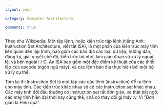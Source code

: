 ```yaml
---
layout: post

category: Computer Architecture.

comments: true
---
```

Theo như Wikipedia:
Một tập lệnh, hoặc kiến trúc tập lệnh (tiếng Anh: Instruction Set Architecture, viết tắt ISA), là một phần của kiến trúc máy tính liên quan đến lập trình, bao gồm các bản địa các loại dữ liệu, hướng dẫn, đăng ký, giải quyết chế độ, kiến trúc bộ nhớ, làm gián đoạn và xử lý ngoại lệ, và bên ngoài I / O. An ISA bao gồm một đặc điểm kỹ thuật của các thiết lập của opcode (ngôn ngữ máy), và các lệnh bản địa thực hiện bởi một bộ xử lý cụ thể.

Tóm lại thì Instruction Set là mọt tập các câu lệnh (instruction) để ra lệnh cho máy tính. Các kiến trúc khác nhau sẽ có các Instruciton set khác nhau. Các máy tính đời đầu thường có Instruction set rất đơn giản, và thật bất ngờ, các máy tính hiện đại thời nay cũng thế, chả có thay đổi gì mấy :v. Vì "Đơn giản là Hiệu quả".

